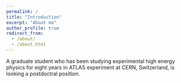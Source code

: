 ```yaml
---
permalink: /
title: "Introduction"
excerpt: "About me"
author_profile: true
redirect_from: 
  - /about/
  - /about.html
---
```


A graduate student who has been studying experimental high energy physics for eight years in ATLAS experiment at CERN, Switzerland, is looking a postdoctral position.
